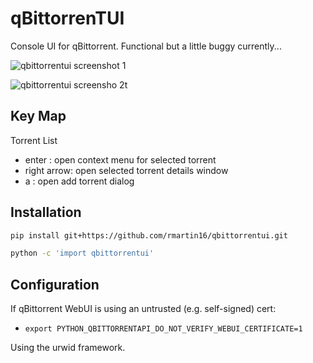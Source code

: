 qBittorrenTUI
===============
Console UI for qBittorrent. Functional but a little buggy currently...

![qbittorrentui screenshot 1](https://i.imgur.com/iGM3bPI.png)

![qbittorrentui screensho 2t](https://i.imgur.com/msRNi86.png)

Key Map
-------
Torrent List
* enter : open context menu for selected torrent
* right arrow: open selected torrent details window
* a : open add torrent dialog

Installation
------------
```bash
pip install git+https://github.com/rmartin16/qbittorrentui.git

python -c 'import qbittorrentui'
```

Configuration
-------------
If qBittorrent WebUI is using an untrusted (e.g. self-signed) cert:
* ```export PYTHON_QBITTORRENTAPI_DO_NOT_VERIFY_WEBUI_CERTIFICATE=1```

Using the urwid framework.
